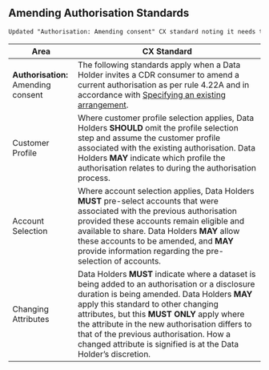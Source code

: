 ## Amending Authorisation Standards

```diff
Updated "Authorisation: Amending consent" CX standard noting it needs to align with security requirements for specifiying an existing arrangement 
```

|Area|CX Standard|
|-------------------|------------------------------|
|**Authorisation:**<br/>Amending consent | The following standards apply when a Data Holder invites a CDR consumer to amend a current authorisation as per rule 4.22A and in accordance with [Specifying an existing arrangement](#specifying-an-existing-arrangement).|
|Customer Profile|Where customer profile selection applies, Data Holders **SHOULD** omit the profile selection step and assume the customer profile associated with the existing authorisation. Data Holders **MAY** indicate which profile the authorisation relates to during the authorisation process.|
|Account Selection|Where account selection applies, Data Holders **MUST** pre-select accounts that were associated with the previous authorisation provided these accounts remain eligible and available to share. Data Holders **MAY** allow these accounts to be amended, and **MAY** provide information regarding the pre-selection of accounts.|
|Changing Attributes| Data Holders **MUST** indicate where a dataset is being added to an authorisation or a disclosure duration is being amended. Data Holders **MAY** apply this standard to other changing attributes, but this **MUST ONLY** apply where the attribute in the new authorisation differs to that of the previous authorisation. How a changed attribute is signified is at the Data Holder’s discretion.|

